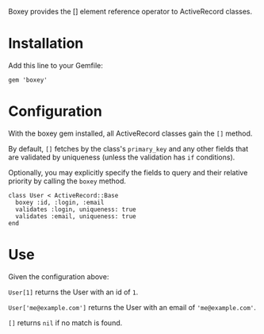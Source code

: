 Boxey provides the [] element reference operator to ActiveRecord classes.

# Installation

Add this line to your Gemfile:

`gem 'boxey'`

# Configuration

With the boxey gem installed, all ActiveRecord classes gain the `[]` method.

By default, `[]` fetches by the class's `primary_key` and any other fields that are validated by uniqueness (unless the validation has `if` conditions).

Optionally, you may explicitly specify the fields to query and their relative priority by calling the `boxey` method.

    class User < ActiveRecord::Base
      boxey :id, :login, :email
      validates :login, uniqueness: true
      validates :email, uniqueness: true
    end

# Use

Given the configuration above:

`User[1]` returns the User with an id of `1`.

`User['me@example.com']` returns the User with an email of `'me@example.com'`.

`[]` returns `nil` if no match is found.
